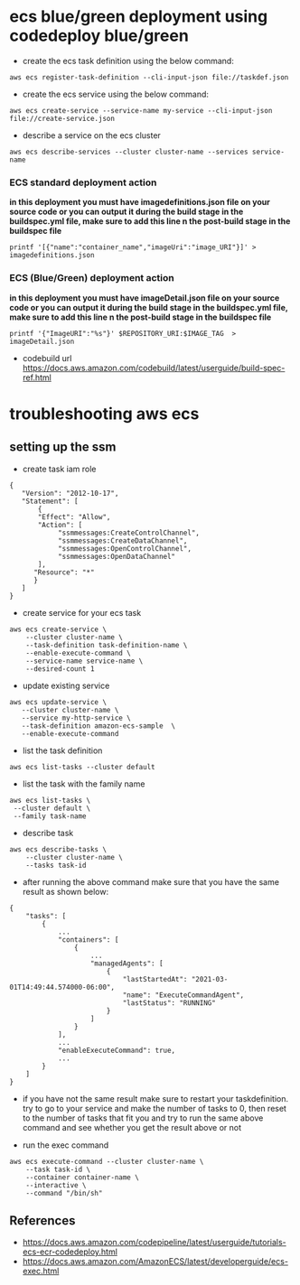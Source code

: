 # ecs blue/green deployment using codedeploy blue/green



* create the ecs task definition using the below command:
```
aws ecs register-task-definition --cli-input-json file://taskdef.json
```

* create the ecs service using the below command:

```
aws ecs create-service --service-name my-service --cli-input-json file://create-service.json
```

* describe a service on the ecs cluster

```
aws ecs describe-services --cluster cluster-name --services service-name
```


### ECS standard deployment action

**in this deployment you must have imagedefinitions.json file on your source code or you can 
output it during the build stage in the buildspec.yml file, make sure to add this line n the post-build stage in the buildspec file**

```
printf '[{"name":"container_name","imageUri":"image_URI"}]' > imagedefinitions.json
```

### ECS (Blue/Green) deployment action

**in this deployment you must have imageDetail.json file on your source code or you can 
output it during the build stage in the buildspec.yml file, make sure to add this line n the post-build stage in the buildspec file**
```
printf '{"ImageURI":"%s"}' $REPOSITORY_URI:$IMAGE_TAG  > imageDetail.json
```
* codebuild url
https://docs.aws.amazon.com/codebuild/latest/userguide/build-spec-ref.html


# troubleshooting aws ecs

## setting up the ssm

* create task iam role

```
{
   "Version": "2012-10-17",
   "Statement": [
       {
       "Effect": "Allow",
       "Action": [
            "ssmmessages:CreateControlChannel",
            "ssmmessages:CreateDataChannel",
            "ssmmessages:OpenControlChannel",
            "ssmmessages:OpenDataChannel"
       ],
      "Resource": "*"
      }
   ]
}
```

* create service for your ecs task

```
aws ecs create-service \
    --cluster cluster-name \
    --task-definition task-definition-name \
    --enable-execute-command \
    --service-name service-name \
    --desired-count 1

```

* update existing service 

```
aws ecs update-service \
   --cluster cluster-name \
   --service my-http-service \
   --task-definition amazon-ecs-sample  \
   --enable-execute-command 
```
* list the task definition 

```
aws ecs list-tasks --cluster default
```

* list the task with the family name

```
aws ecs list-tasks \ 
 --cluster default \
 --family task-name
```

* describe task

```
aws ecs describe-tasks \
    --cluster cluster-name \
    --tasks task-id

```
* after running the above command make sure that you have the same result as shown below:

```
{
    "tasks": [
        {
            ...
            "containers": [
                {
                    ...
                    "managedAgents": [
                        {
                            "lastStartedAt": "2021-03-01T14:49:44.574000-06:00",
                            "name": "ExecuteCommandAgent",
                            "lastStatus": "RUNNING"
                        }
                    ]
                }
            ],
            ...
            "enableExecuteCommand": true,
            ...
        }
    ]
}

```
* if you have not the same result make sure to restart your taskdefinition. try to go to your service and 
make the number of tasks to 0, then reset to the number of tasks that fit you and try to run the same above 
command and see whether you get the result above or not


* run the exec command

```
aws ecs execute-command --cluster cluster-name \
    --task task-id \
    --container container-name \
    --interactive \
    --command "/bin/sh"

```

## References
* https://docs.aws.amazon.com/codepipeline/latest/userguide/tutorials-ecs-ecr-codedeploy.html
* https://docs.aws.amazon.com/AmazonECS/latest/developerguide/ecs-exec.html
